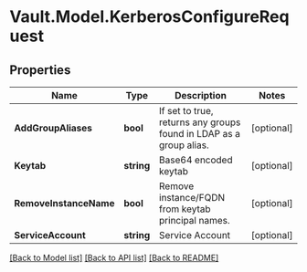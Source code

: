 # Vault.Model.KerberosConfigureRequest

## Properties

Name | Type | Description | Notes
------------ | ------------- | ------------- | -------------
**AddGroupAliases** | **bool** | If set to true, returns any groups found in LDAP as a group alias. | [optional] 
**Keytab** | **string** | Base64 encoded keytab | [optional] 
**RemoveInstanceName** | **bool** | Remove instance/FQDN from keytab principal names. | [optional] 
**ServiceAccount** | **string** | Service Account | [optional] 

[[Back to Model list]](../README.md#documentation-for-models) [[Back to API list]](../README.md#documentation-for-api-endpoints) [[Back to README]](../README.md)

